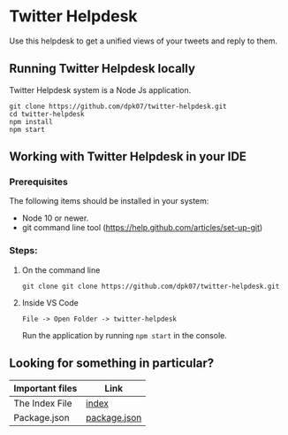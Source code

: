 # Twitter Helpdesk
Use this helpdesk to get a unified views of your tweets and reply to them.
## Running Twitter Helpdesk locally
Twitter Helpdesk system is a Node Js application.


```
git clone https://github.com/dpk07/twitter-helpdesk.git
cd twitter-helpdesk
npm install
npm start
```


## Working with Twitter Helpdesk in your IDE

### Prerequisites
The following items should be installed in your system:
* Node 10 or newer.
* git command line tool (https://help.github.com/articles/set-up-git)

### Steps:

1) On the command line
    ```
    git clone git clone https://github.com/dpk07/twitter-helpdesk.git
    ```
2) Inside VS Code
    ```
    File -> Open Folder -> twitter-helpdesk
    ```

    Run the application by running `npm start` in the console.


## Looking for something in particular?

| Important files | Link                                                                             |
| --------------- | -------------------------------------------------------------------------------- |
| The Index File  | [index](https://github.com/dpk07/twitter-helpdesk/blob/main/app.js)              |
| Package.json    | [package.json](https://github.com/dpk07/twitter-helpdesk/blob/main/package.json) |


    